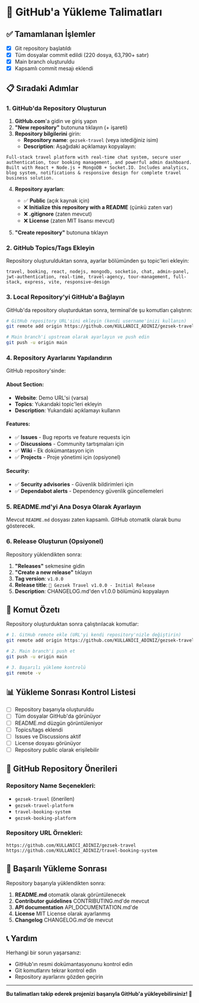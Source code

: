 # 🚀 GitHub'a Yükleme Talimatları

## ✅ Tamamlanan İşlemler
- [x] Git repository başlatıldı
- [x] Tüm dosyalar commit edildi (220 dosya, 63,790+ satır)
- [x] Main branch oluşturuldu
- [x] Kapsamlı commit mesajı eklendi

## 📋 Sıradaki Adımlar

### 1. GitHub'da Repository Oluşturun
1. **GitHub.com**'a gidin ve giriş yapın
2. **"New repository"** butonuna tıklayın (+ işareti)
3. **Repository bilgilerini** girin:
   - **Repository name**: `gezsek-travel` (veya istediğiniz isim)
   - **Description**: Aşağıdaki açıklamayı kopyalayın:

```
Full-stack travel platform with real-time chat system, secure user authentication, tour booking management, and powerful admin dashboard. Built with React + Node.js + MongoDB + Socket.IO. Includes analytics, blog system, notifications & responsive design for complete travel business solution.
```

4. **Repository ayarları**:
   - ✅ **Public** (açık kaynak için)
   - ❌ **Initialize this repository with a README** (çünkü zaten var)
   - ❌ **.gitignore** (zaten mevcut)
   - ❌ **License** (zaten MIT lisansı mevcut)

5. **"Create repository"** butonuna tıklayın

### 2. GitHub Topics/Tags Ekleyin
Repository oluşturulduktan sonra, ayarlar bölümünden şu topic'leri ekleyin:
```
travel, booking, react, nodejs, mongodb, socketio, chat, admin-panel, jwt-authentication, real-time, travel-agency, tour-management, full-stack, express, vite, responsive-design
```

### 3. Local Repository'yi GitHub'a Bağlayın
GitHub'da repository oluşturduktan sonra, terminal'de şu komutları çalıştırın:

```bash
# GitHub repository URL'sini ekleyin (kendi username'inizi kullanın)
git remote add origin https://github.com/KULLANICI_ADINIZ/gezsek-travel.git

# Main branch'i upstream olarak ayarlayın ve push edin
git push -u origin main
```

### 4. Repository Ayarlarını Yapılandırın
GitHub repository'sinde:

#### **About Section:**
- **Website**: Demo URL'si (varsa)
- **Topics**: Yukarıdaki topic'leri ekleyin
- **Description**: Yukarıdaki açıklamayı kullanın

#### **Features:**
- ✅ **Issues** - Bug reports ve feature requests için
- ✅ **Discussions** - Community tartışmaları için
- ✅ **Wiki** - Ek dokümantasyon için
- ✅ **Projects** - Proje yönetimi için (opsiyonel)

#### **Security:**
- ✅ **Security advisories** - Güvenlik bildirimleri için
- ✅ **Dependabot alerts** - Dependency güvenlik güncellemeleri

### 5. README.md'yi Ana Dosya Olarak Ayarlayın
Mevcut `README.md` dosyası zaten kapsamlı. GitHub otomatik olarak bunu gösterecek.

### 6. Release Oluşturun (Opsiyonel)
Repository yüklendikten sonra:
1. **"Releases"** sekmesine gidin
2. **"Create a new release"** tıklayın
3. **Tag version**: `v1.0.0`
4. **Release title**: `🎉 Gezsek Travel v1.0.0 - Initial Release`
5. **Description**: CHANGELOG.md'den v1.0.0 bölümünü kopyalayın

## 🔧 Komut Özetı
Repository oluşturduktan sonra çalıştırılacak komutlar:

```bash
# 1. GitHub remote ekle (URL'yi kendi repository'nizle değiştirin)
git remote add origin https://github.com/KULLANICI_ADINIZ/gezsek-travel.git

# 2. Main branch'i push et
git push -u origin main

# 3. Başarılı yükleme kontrolü
git remote -v
```

## 📊 Yükleme Sonrası Kontrol Listesi
- [ ] Repository başarıyla oluşturuldu
- [ ] Tüm dosyalar GitHub'da görünüyor
- [ ] README.md düzgün görüntüleniyor
- [ ] Topics/tags eklendi
- [ ] Issues ve Discussions aktif
- [ ] License dosyası görünüyor
- [ ] Repository public olarak erişilebilir

## 🎯 GitHub Repository Önerileri

### **Repository Name Seçenekleri:**
- `gezsek-travel` (önerilen)
- `gezsek-travel-platform`
- `travel-booking-system`
- `gezsek-booking-platform`

### **Repository URL Örnekleri:**
```
https://github.com/KULLANICI_ADINIZ/gezsek-travel
https://github.com/KULLANICI_ADINIZ/travel-booking-system
```

## 🚀 Başarılı Yükleme Sonrası
Repository başarıyla yüklendikten sonra:

1. **README.md** otomatik olarak görüntülenecek
2. **Contributor guidelines** CONTRIBUTING.md'de mevcut
3. **API documentation** API_DOCUMENTATION.md'de
4. **License** MIT License olarak ayarlanmış
5. **Changelog** CHANGELOG.md'de mevcut

## 📞 Yardım
Herhangi bir sorun yaşarsanız:
- GitHub'ın resmi dokümantasyonunu kontrol edin
- Git komutlarını tekrar kontrol edin
- Repository ayarlarını gözden geçirin

---

**Bu talimatları takip ederek projenizi başarıyla GitHub'a yükleyebilirsiniz! 🎉**